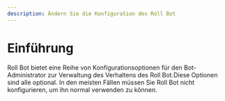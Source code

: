 ```yaml
---
description: Ändern Sie die Konfiguration des Roll Bot
---
```


# Einführung

Roll Bot bietet eine Reihe von Konfigurationsoptionen für den Bot-Administrator zur Verwaltung des Verhaltens des Roll Bot.Diese Optionen sind alle optional. In den meisten Fällen müssen Sie Roll Bot nicht konfigurieren, um ihn normal verwenden zu können.
